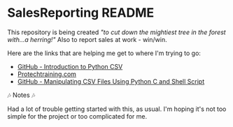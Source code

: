 # SalesReporting README #

This repository is being created _"to cut down the mightiest tree in the forest with…a herring!"_
Also to report sales at work - win/win.

Here are the links that are helping me get to where I'm trying to go:

 * [GitHub - Introduction to Python CSV](https://github.com/slott56/introduction-python-csv)
 * [Protechtraining.com](https://www.protechtraining.com/blog/post/python-for-beginners-reading-manipulating-csv-files-737)
 * [GitHub - Manipulating CSV Files Using Python C and Shell Script](https://github.com/mossydidar/Manipulating-CSV-files-using-Python-C-and-Shell-Script)

 :notes: Notes :notes:

 Had a lot of trouble getting started with this, as usual.
 I'm hoping it's not too simple for the project or too complicated for me.